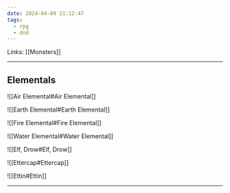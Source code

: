 ```yaml
---
date: 2024-04-09 11:12:47
tags:
  - rpg
  - dnd
---
```

Links: [[Monsters]]

---

## Elementals

![[Air Elemental#Air Elemental]]

![[Earth Elemental#Earth Elemental]]

![[Fire Elemental#Fire Elemental]]

![[Water Elemental#Water Elemental]]

![[Elf, Drow#Elf, Drow]]

![[Ettercap#Ettercap]]

![[Ettin#Ettin]]

---